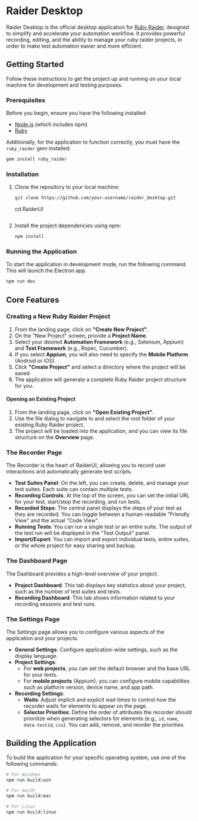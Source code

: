 # Raider Desktop

Raider Desktop is the official desktop application for [Ruby Raider](https://github.com/RaiderHQ/ruby_raider), designed to simplify and accelerate your automation workflow. It provides powerful recording, editing, and the ability to manage your ruby raider projects, in order to make test automation easier and more efficient.

## Getting Started

Follow these instructions to get the project up and running on your local machine for development and testing purposes.

### Prerequisites

Before you begin, ensure you have the following installed:
- [Node.js](https://nodejs.org/) (which includes npm)
- [Ruby](https://www.ruby-lang.org/en/documentation/installation/)

Additionally, for the application to function correctly, you must have the `ruby_raider` gem installed:
```bash
gem install ruby_raider
```

### Installation

1. Clone the repository to your local machine:
   ```bash
   git clone https://github.com/your-username/raider_desktop.git
   ```
   cd RaiderUI
   ```

2. Install the project dependencies using npm:
   ```bash
   npm install
   ```

### Running the Application

To start the application in development mode, run the following command. This will launch the Electron app.

```bash
npm run dev
```

## Core Features

### Creating a New Ruby Raider Project
1.  From the landing page, click on **"Create New Project"**.
2.  On the "New Project" screen, provide a **Project Name**.
3.  Select your desired **Automation Framework** (e.g., Selenium, Appium) and **Test Framework** (e.g., Rspec, Cucumber).
4.  If you select **Appium**, you will also need to specify the **Mobile Platform** (Android or iOS).
5.  Click **"Create Project"** and select a directory where the project will be saved.
6.  The application will generate a complete Ruby Raider project structure for you.

#### Opening an Existing Project
1.  From the landing page, click on **"Open Existing Project"**.
2.  Use the file dialog to navigate to and select the root folder of your existing Ruby Raider project.
3.  The project will be loaded into the application, and you can view its file structure on the **Overview** page.

### The Recorder Page

The Recorder is the heart of RaiderUI, allowing you to record user interactions and automatically generate test scripts.

-   **Test Suites Panel**: On the left, you can create, delete, and manage your test suites. Each suite can contain multiple tests.
-   **Recording Controls**: At the top of the screen, you can set the initial URL for your test, start/stop the recording, and run tests.
-   **Recorded Steps**: The central panel displays the steps of your test as they are recorded. You can toggle between a human-readable "Friendly View" and the actual "Code View".
-   **Running Tests**: You can run a single test or an entire suite. The output of the test run will be displayed in the "Test Output" panel.
-   **Import/Export**: You can import and export individual tests, entire suites, or the whole project for easy sharing and backup.

### The Dashboard Page

The Dashboard provides a high-level overview of your project.

-   **Project Dashboard**: This tab displays key statistics about your project, such as the number of test suites and tests.
-   **Recording Dashboard**: This tab shows information related to your recording sessions and test runs.

### The Settings Page

The Settings page allows you to configure various aspects of the application and your projects.

-   **General Settings**: Configure application-wide settings, such as the display language.
-   **Project Settings**:
    -   For **web projects**, you can set the default browser and the base URL for your tests.
    -   For **mobile projects** (Appium), you can configure mobile capabilities such as platform version, device name, and app path.
-   **Recording Settings**:
    -   **Waits**: Adjust implicit and explicit wait times to control how the recorder waits for elements to appear on the page.
    -   **Selector Priorities**: Define the order of attributes the recorder should prioritize when generating selectors for elements (e.g., `id`, `name`, `data-testid`, `css`). You can add, remove, and reorder the priorities.

## Building the Application

To build the application for your specific operating system, use one of the following commands:

```bash
# For Windows
npm run build:win

# For macOS
npm run build:mac

# For Linux
npm run build:linux
```
